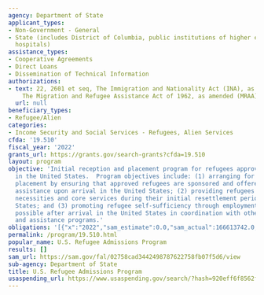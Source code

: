 ```yaml
---
agency: Department of State
applicant_types:
- Non-Government - General
- State (includes District of Columbia, public institutions of higher education and
  hospitals)
assistance_types:
- Cooperative Agreements
- Direct Loans
- Dissemination of Technical Information
authorizations:
- text: 22, 2601 et seq, The Immigration and Nationality Act (INA), as amended and
    The Migration and Refugee Assistance Act of 1962, as amended (MRAA).
  url: null
beneficiary_types:
- Refugee/Alien
categories:
- Income Security and Social Services - Refugees, Alien Services
cfda: '19.510'
fiscal_year: '2022'
grants_url: https://grants.gov/search-grants?cfda=19.510
layout: program
objective: 'Initial reception and placement program for refugees approved for admission
  in the United States.  Program objectives include: (1) arranging for refugees''
  placement by ensuring that approved refugees are sponsored and offered appropriate
  assistance upon arrival in the United States; (2) providing refugees with basic
  necessities and core services during their initial resettlement period in the United
  States; and (3) promoting refugee self-sufficiency through employment as soon as
  possible after arrival in the United States in coordination with other refugee service
  and assistance programs.'
obligations: '[{"x":"2022","sam_estimate":0.0,"sam_actual":166613742.0,"usa_spending_actual":392496566.29},{"x":"2023","sam_estimate":0.0,"sam_actual":0.0,"usa_spending_actual":272192199.0},{"x":"2024","sam_estimate":0.0,"sam_actual":0.0,"usa_spending_actual":567495683.53}]'
permalink: /program/19.510.html
popular_name: U.S. Refugee Admissions Program
results: []
sam_url: https://sam.gov/fal/02758cad3442498787622758fb07f5d6/view
sub-agency: Department of State
title: U.S. Refugee Admissions Program
usaspending_url: https://www.usaspending.gov/search/?hash=920eff6f8562f4a91ff8470312c8a635
---
```

